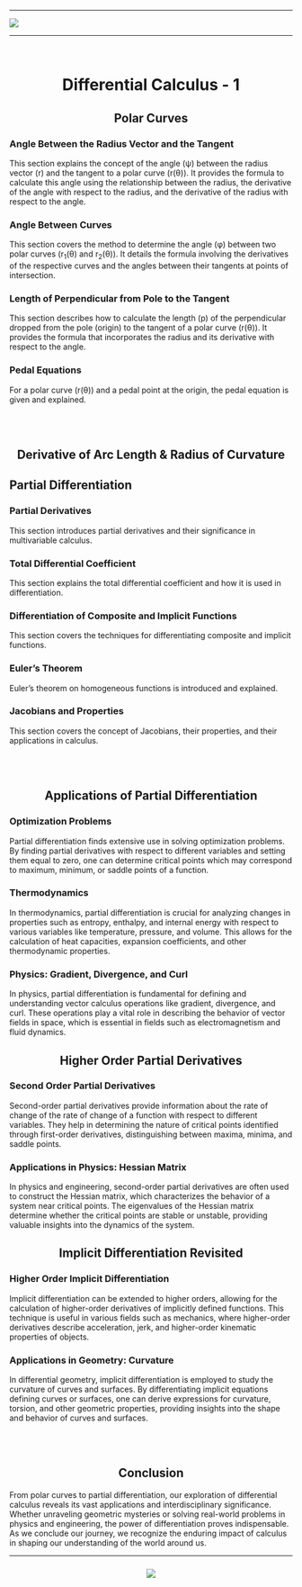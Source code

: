 <hr/>
<img src="Images/vector.png">
<hr/>
<br>
<h1 align="center">Differential Calculus - 1</h1>
    <h2 align="center">Polar Curves</h2>
    <h3>Angle Between the Radius Vector and the Tangent</h3>
    <p>This section explains the concept of the angle (ψ) between the radius vector (r) and the tangent to a polar curve (r(θ)). It provides the formula to calculate this angle using the relationship between the radius, the derivative of the angle with respect to the radius, and the derivative of the radius with respect to the angle.</p>
    <h3>Angle Between Curves</h3>
    <p>This section covers the method to determine the angle (φ) between two polar curves (r<sub>1</sub>(θ) and r<sub>2</sub>(θ)). It details the formula involving the derivatives of the respective curves and the angles between their tangents at points of intersection.</p>
    <h3>Length of Perpendicular from Pole to the Tangent</h3>
    <p>This section describes how to calculate the length (p) of the perpendicular dropped from the pole (origin) to the tangent of a polar curve (r(θ)). It provides the formula that incorporates the radius and its derivative with respect to the angle.</p>
    <h3>Pedal Equations</h3>
    <p>For a polar curve (r(θ)) and a pedal point at the origin, the pedal equation is given and explained.</p>
    <br><br>
    <h2 align="center">Derivative of Arc Length & Radius of Curvature</h2>
    <h2>Partial Differentiation</h2>
    <h3>Partial Derivatives</h3>
    <p>This section introduces partial derivatives and their significance in multivariable calculus.</p>
    <h3>Total Differential Coefficient</h3>
    <p>This section explains the total differential coefficient and how it is used in differentiation.</p>
    <h3>Differentiation of Composite and Implicit Functions</h3>
    <p>This section covers the techniques for differentiating composite and implicit functions.</p>
    <h3>Euler’s Theorem</h3>
    <p>Euler’s theorem on homogeneous functions is introduced and explained.</p>
    <h3>Jacobians and Properties</h3>
    <p>This section covers the concept of Jacobians, their properties, and their applications in calculus.</p>
<br><br>
<h2 align="center">Applications of Partial Differentiation</h2>
<h3>Optimization Problems</h3>
<p>Partial differentiation finds extensive use in solving optimization problems. By finding partial derivatives with respect to different variables and setting them equal to zero, one can determine critical points which may correspond to maximum, minimum, or saddle points of a function.</p>
<h3>Thermodynamics</h3>
<p>In thermodynamics, partial differentiation is crucial for analyzing changes in properties such as entropy, enthalpy, and internal energy with respect to various variables like temperature, pressure, and volume. This allows for the calculation of heat capacities, expansion coefficients, and other thermodynamic properties.</p>
<h3>Physics: Gradient, Divergence, and Curl</h3>
<p>In physics, partial differentiation is fundamental for defining and understanding vector calculus operations like gradient, divergence, and curl. These operations play a vital role in describing the behavior of vector fields in space, which is essential in fields such as electromagnetism and fluid dynamics.</p>
<h2 align="center">Higher Order Partial Derivatives</h2>
<h3>Second Order Partial Derivatives</h3>
<p>Second-order partial derivatives provide information about the rate of change of the rate of change of a function with respect to different variables. They help in determining the nature of critical points identified through first-order derivatives, distinguishing between maxima, minima, and saddle points.</p>
<h3>Applications in Physics: Hessian Matrix</h3>
<p>In physics and engineering, second-order partial derivatives are often used to construct the Hessian matrix, which characterizes the behavior of a system near critical points. The eigenvalues of the Hessian matrix determine whether the critical points are stable or unstable, providing valuable insights into the dynamics of the system.</p>
<h2 align="center">Implicit Differentiation Revisited</h2>
<h3>Higher Order Implicit Differentiation</h3>
<p>Implicit differentiation can be extended to higher orders, allowing for the calculation of higher-order derivatives of implicitly defined functions. This technique is useful in various fields such as mechanics, where higher-order derivatives describe acceleration, jerk, and higher-order kinematic properties of objects.</p>
<h3>Applications in Geometry: Curvature</h3>
<p>In differential geometry, implicit differentiation is employed to study the curvature of curves and surfaces. By differentiating implicit equations defining curves or surfaces, one can derive expressions for curvature, torsion, and other geometric properties, providing insights into the shape and behavior of curves and surfaces.</p>
<br><br>
<h2 align="center">Conclusion</h2>
<p>From polar curves to partial differentiation, our exploration of differential calculus reveals its vast applications and interdisciplinary significance. Whether unraveling geometric mysteries or solving real-world problems in physics and engineering, the power of differentiation proves indispensable. As we conclude our journey, we recognize the enduring impact of calculus in shaping our understanding of the world around us.</p>
<hr/>
<h3 align="center">
 <img src="https://readme-typing-svg.herokuapp.com?font=Fira+Code&size=15&pause=1000&color=00FFBD&center=true&vCenter=true&random=false&width=435&lines=Thank+You+For+Inspecting+;My+Work+on+Advances+Calculus+-+1!+%F0%9F%98%84"/>
</h3>
</body>
